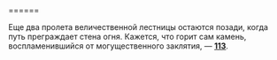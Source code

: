 ======

Еще два пролета величественной лестницы остаются позади, когда путь преграждает стена огня. Кажется, что горит сам камень, воспламенившийся от могущественного заклятия, — [**113**](#n_113).

